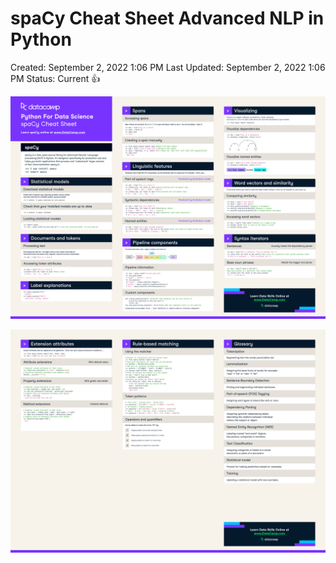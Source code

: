 # spaCy Cheat Sheet Advanced NLP in Python

Created: September 2, 2022 1:06 PM
Last Updated: September 2, 2022 1:06 PM
Status: Current 👍

![spaCy Cheat Sheet Advanced NLP in Python-1.png](./photo/spaCy_Cheat_Sheet_Advanced_NLP_in_Python-1.png)

![spaCy Cheat Sheet Advanced NLP in Python-2.png](./photo/spaCy_Cheat_Sheet_Advanced_NLP_in_Python-2.png)